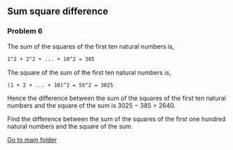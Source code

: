 Sum square difference
---------------------
### Problem 6

The sum of the squares of the first ten natural numbers is,  
```tex
1^2 + 2^2 + ... + 10^2 = 385  
```
The square of the sum of the first ten natural numbers is,  
```tex
(1 + 2 + ... + 10)^2 = 55^2 = 3025  
```
Hence the difference between the sum of the squares of the first ten natural numbers and the square of the sum is 3025 − 385 = 2640.  
  
Find the difference between the sum of the squares of the first one hundred natural numbers and the square of the sum.
 
[Go to main folder](../../../ "Go to main folder")
